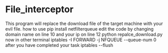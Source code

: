 # File_interceptor
This program will replace the download file of the target machine with your evil file.
how to use 
pip install netfilterqueue
edit the code by changing domain name on line 10   and  your ip on line 12
python repalce_download.py
now in other terminal 
iptables -I FORWARD -j NFQUEUE --queue-num 0
after you have completed your task 
iptables --flush
